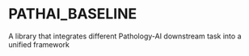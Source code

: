 # PATHAI_BASELINE
A library that integrates different Pathology-AI downstream task into a unified framework
